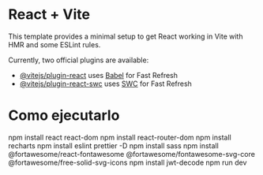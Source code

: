 # React + Vite

This template provides a minimal setup to get React working in Vite with HMR and some ESLint rules.

Currently, two official plugins are available:

- [@vitejs/plugin-react](https://github.com/vitejs/vite-plugin-react/blob/main/packages/plugin-react/README.md) uses [Babel](https://babeljs.io/) for Fast Refresh
- [@vitejs/plugin-react-swc](https://github.com/vitejs/vite-plugin-react-swc) uses [SWC](https://swc.rs/) for Fast Refresh

# Como ejecutarlo

npm install react react-dom
npm install react-router-dom
npm install recharts
npm install eslint prettier -D
npm install sass
npm install @fortawesome/react-fontawesome @fortawesome/fontawesome-svg-core @fortawesome/free-solid-svg-icons
npm install jwt-decode
npm run dev